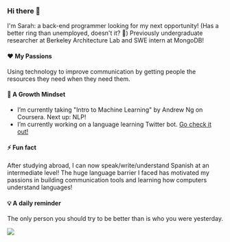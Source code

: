 ### Hi there 👋

<!--
**cookiestuf/cookiestuf** is a ✨ _special_ ✨ repository because its `README.md` (this file) appears on your GitHub profile.

Here are some ideas to get you started:

- 🔭 I’m currently working on ...
- 🌱 I’m currently learning ...
- 👯 I’m looking to collaborate on ...
- 🤔 I’m looking for help with ...
- 💬 Ask me about ...
- 📫 How to reach me: ...
- 😄 Pronouns: ...
- ⚡ Fun fact: ...
-->
I'm Sarah: a back-end programmer looking for my next opportunity! (Has a better ring than unemployed, doesn't it? 🤗) Previously undergraduate researcher at Berkeley Architecture Lab and SWE intern at MongoDB! 
#### ❤️ My Passions 
Using technology to improve communication by getting people the resources they need when they need them.

#### 🌱 A Growth Mindset
- I’m currently taking "Intro to Machine Learning" by Andrew Ng on Coursera. Next up: NLP!
- I’m currently working on a language learning Twitter bot. [Go check it out!](https://github.com/cookiestuf/language-context-bot)
#### ⚡ Fun fact
After studying abroad, I can now speak/write/understand Spanish at an intermediate level! The huge language barrier I faced has motivated my passions in building communication tools and learning how computers understand languages! 
#### 💡 A daily reminder
The only person you should try to be better than is who you were yesterday.

<img src="https://media.giphy.com/media/LW5vBvAb48Oe9OoEKT/giphy.gif"/>
